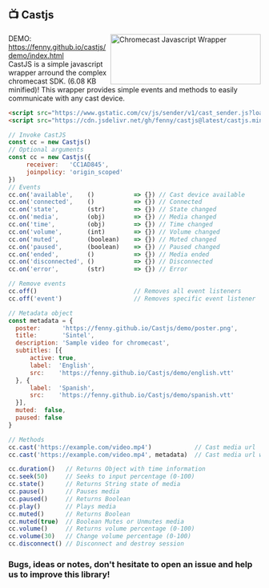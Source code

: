 ## 📺 Castjs

<img src="https://i.imgur.com/uI4i1m5.png" align="right"
     title="Chromecast Javascript Wrapper" width="300" height="100">
DEMO: https://fenny.github.io/castjs/demo/index.html<br>
CastJS is a simple javascript wrapper arround the complex chromecast SDK. (6.08 KB minified)!
This wrapper provides simple events and methods to easily communicate with any cast device.

```html
<script src="https://www.gstatic.com/cv/js/sender/v1/cast_sender.js?loadCastFramework=1"></script>
<script src="https://cdn.jsdelivr.net/gh/fenny/castjs@latest/castjs.min.js"></script>
```

```javascript
// Invoke CastJS
const cc = new Castjs()
// Optional arguments
const cc = new Castjs({
     receiver:   'CC1AD845',
     joinpolicy: 'origin_scoped'
})
// Events
cc.on('available',    ()           => {}) // Cast device available
cc.on('connected',    ()           => {}) // Connected
cc.on('state',        (str)        => {}) // State changed
cc.on('media',        (obj)        => {}) // Media changed
cc.on('time',         (obj)        => {}) // Time changed
cc.on('volume',       (int)        => {}) // Volume changed
cc.on('muted',        (boolean)    => {}) // Muted changed
cc.on('paused',       (boolean)    => {}) // Paused changed
cc.on('ended',        ()           => {}) // Media ended
cc.on('disconnected', ()           => {}) // Disconnected
cc.on('error',        (str)        => {}) // Error

// Remove events
cc.off()                           // Removes all event listeners
cc.off('event')                    // Removes specific event listener

// Metadata object
const metadata = {
  poster:      'https://fenny.github.io/Castjs/demo/poster.png',
  title:       'Sintel',
  description: 'Sample video for chromecast',
  subtitles: [{
      active: true,
      label:  'English',
      src:    'https://fenny.github.io/Castjs/demo/english.vtt'
  }, {
      label:  'Spanish',
      src:    'https://fenny.github.io/Castjs/demo/spanish.vtt'
  }],
  muted:  false,
  paused: false
}

// Methods
cc.cast('https://example.com/video.mp4')            // Cast media url
cc.cast('https://example.com/video.mp4', metadata)  // Cast media url with metadata

cc.duration()   // Returns Object with time information
cc.seek(50)     // Seeks to input percentage (0-100)
cc.state()      // Returns String state of media
cc.pause()      // Pauses media
cc.paused()     // Returns Boolean
cc.play()       // Plays media
cc.muted()      // Returns Boolean
cc.muted(true)  // Boolean Mutes or Unmutes media
cc.volume()     // Returns volume percentage (0-100)
cc.volume(30)   // Change volume percentage (0-100)
cc.disconnect() // Disconnect and destroy session
```

### Bugs, ideas or notes, don't hesitate to open an issue and help us to improve this library!
